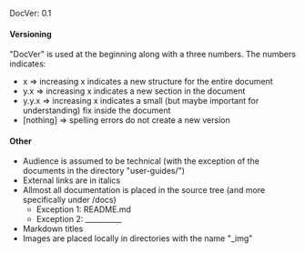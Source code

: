DocVer: 0.1


#### Versioning

"DocVer" is used at the beginning along with a three numbers. The numbers indicates:
* x => increasing x indicates a new structure for the entire document
* y.x => increasing x indicates a new section in the document
* y.y.x => increasing x indicates a small (but maybe important for understanding) fix inside the document
* [nothing] => spelling errors do not create a new version


#### Other

* Audience is assumed to be technical (with the exception of the documents in the directory "user-guides/")
* External links are in italics
* Allmost all documentation is placed in the source tree (and more specifically under /docs)
  * Exception 1: README.md
  * Exception 2: __________
* Markdown titles
* Images are placed locally in directories with the name "_img"

